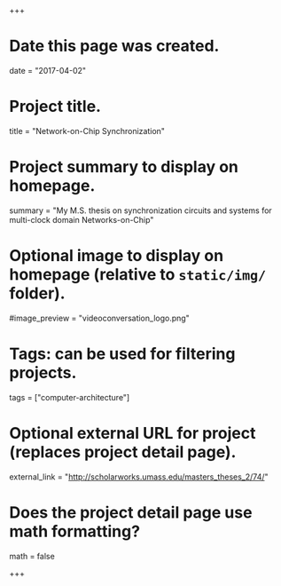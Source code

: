 +++
# Date this page was created.
date = "2017-04-02"

# Project title.
title = "Network-on-Chip Synchronization"

# Project summary to display on homepage.
summary = "My M.S. thesis on synchronization circuits and systems for multi-clock domain Networks-on-Chip"

# Optional image to display on homepage (relative to `static/img/` folder).
#image_preview = "videoconversation_logo.png"

# Tags: can be used for filtering projects.
tags = ["computer-architecture"]

# Optional external URL for project (replaces project detail page).
external_link = "http://scholarworks.umass.edu/masters_theses_2/74/"

# Does the project detail page use math formatting?
math = false

+++

